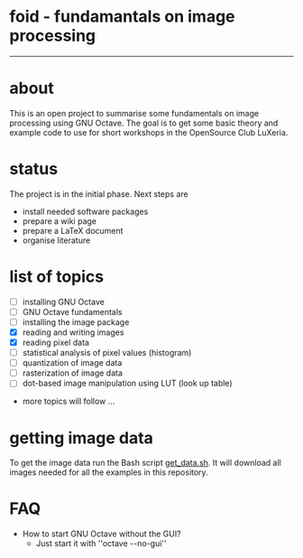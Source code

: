# foid - fundamantals on image processing
---

# about

This is an open project to summarise some fundamentals on image processing
using GNU Octave. The goal is to get some basic theory and example code to
use for short workshops in the OpenSource Club LuXeria.

# status

The project is in the initial phase. Next steps are
* install needed software packages
* prepare a wiki page
* prepare a LaTeX document
* organise literature

# list of topics
- [ ] installing GNU Octave
- [ ] GNU Octave fundamentals
- [ ] installing the image package
- [x] reading and writing images
- [x] reading pixel data
- [ ] statistical analysis of pixel values (histogram)
- [ ] quantization of image data
- [ ] rasterization of image data
- [ ] dot-based image manipulation using LUT (look up table)
* more topics will follow ...

# getting image data

To get the image data run the Bash script [get_data.sh](./data/get_data.sh).
It will download all images needed for all the examples in this repository.

# FAQ

* How to start GNU Octave without the GUI?
    * Just start it with ''octave --no-gui''
